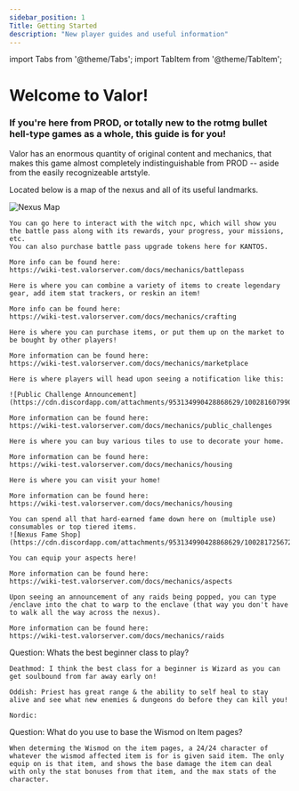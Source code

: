 ```yaml
---
sidebar_position: 1
Title: Getting Started
description: "New player guides and useful information"
---
```

import Tabs from '@theme/Tabs';
import TabItem from '@theme/TabItem';

<Tabs>
  <TabItem value="Nexus" label="Nexus" default>

# Welcome to Valor!

### If you're here from PROD, or totally new to the rotmg bullet hell-type games as a whole, this guide is for you!

Valor has an enormous quantity of original content and mechanics, that makes this game almost completely indistinguishable from PROD -- aside from the easily recognizeable artstyle. 

Located below is a map of the nexus and all of its useful landmarks.

![Nexus Map](https://cdn.discordapp.com/attachments/953134990428868629/1000603283745951775/NEXUSMAP.png)
  </TabItem>

    
        
  <TabItem value="Battle Pass" label="Battle Pass">
    
    You can go here to interact with the witch npc, which will show you the battle pass along with its rewards, your progress, your missions, etc.
    You can also purchase battle pass upgrade tokens here for KANTOS.
    
    More info can be found here:
    https://wiki-test.valorserver.com/docs/mechanics/battlepass
    
  </TabItem>
  <TabItem value="Sor Forge" label="Sor Forge">

    Here is where you can combine a variety of items to create legendary gear, add item stat trackers, or reskin an item! 
    
    More info can be found here:
    https://wiki-test.valorserver.com/docs/mechanics/crafting

  </TabItem>
  <TabItem value="Marketplace" label="Marketplace">
    
    Here is where you can purchase items, or put them up on the market to be bought by other players! 
    
    More information can be found here: 
    https://wiki-test.valorserver.com/docs/mechanics/marketplace
    
  </TabItem>
  <TabItem value="Public Challenge" label="Public Challenge">
    
    Here is where players will head upon seeing a notification like this:
    
    ![Public Challenge Announcement](https://cdn.discordapp.com/attachments/953134990428868629/1002816079908831252/unknown.png)
    
    More information can be found here:
    https://wiki-test.valorserver.com/docs/mechanics/public_challenges

    
  </TabItem>
  <TabItem value="Home Depot" label="Home Depot">
    
    Here is where you can buy various tiles to use to decorate your home.
    
    More information can be found here:
    https://wiki-test.valorserver.com/docs/mechanics/housing
    
  </TabItem>
  <TabItem value="Home" label="Home">
    
    Here is where you can visit your home!
    
    More information can be found here:
    https://wiki-test.valorserver.com/docs/mechanics/housing
    
  </TabItem>
  <TabItem value="Fame Shop" label="Fame Shop">
    
    You can spend all that hard-earned fame down here on (multiple use) consumables or top tiered items. 
    ![Nexus Fame Shop](https://cdn.discordapp.com/attachments/953134990428868629/1002817256729878640/unknown.png)
    
  </TabItem>
  <TabItem value="Aspect hall" label="Aspect Hall">
    
    You can equip your aspects here!
    
    More information can be found here:
    https://wiki-test.valorserver.com/docs/mechanics/aspects
    
  </TabItem>
  <TabItem value="Enclave" label="Enclave">
    
    Upon seeing an announcement of any raids being popped, you can type /enclave into the chat to warp to the enclave (that way you don't have to walk all the way across the nexus).
    
    More information can be found here:
    https://wiki-test.valorserver.com/docs/mechanics/raids
  </TabItem>
  <TabItem value="FAQ" label="Frequently Asked Questions">

Question: Whats the best beginner class to play?

    Deathmod: I think the best class for a beginner is Wizard as you can get soulbound from far away early on!

    Oddish: Priest has great range & the ability to self heal to stay alive and see what new enemies & dungeons do before they can kill you!    

    Nordic:

   
Question: What do you use to base the Wismod on Item pages?

    When determing the Wismod on the item pages, a 24/24 character of whatever the wismod affected item is for is given said item. The only equip on is that item, and shows the base damage the item can deal with only the stat bonuses from that item, and the max stats of the character.

  </TabItem>
</Tabs>
